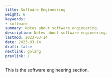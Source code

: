 ```yaml
---
title: Software Engineering
weight: 6
keywords:
- software
summary: Notes about software engineering.
description: Notes about software engineering.
lastmod: 2023-03-14
date: 2023-03-14
draft: false
nextlink: golang
prevlink: /
---
```


This is the software engineering section.